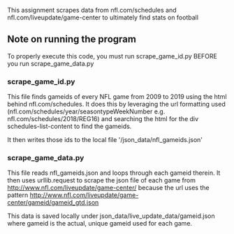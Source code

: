 This assignment scrapes data from nfl.com/schedules and nfl.com/liveupdate/game-center to ultimately find stats on football

## Note on running the program
To properly execute this code, you must run scrape_game_id.py BEFORE you run scrape_game_data.py

### scrape_game_id.py
This file finds gameids of every NFL game from 2009 to 2019 using the html behind nfl.com/schedules. It does this by leveraging the url formatting used (nfl.com/schedules/year/seasontypeWeekNumber e.g. nfl.com/schedules/2018/REG16) and searching the html for the div schedules-list-content to find the gameids.

It then writes those ids to the local file '/json_data/nfl_gameids.json'

### scrape_game_data.py
This file reads nfl_gameids.json and loops through each gameid therein. It then uses urllib.request to scrape the json file of each game from http://www.nfl.com/liveupdate/game-center/ because the url uses the pattern http://www.nfl.com/liveupdate/game-center/gameid/gameid_gtd.json

This data is saved locally under json_data/live_update_data/gameid.json where gameid is the actual, unique gameid used for each game.
